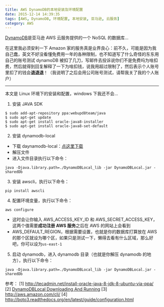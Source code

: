 ```yaml
---
title: AWS DynamoDB的本地安装及环境配置
date: 2015-12-14 14:39:35
tags: [AWS, DynamoDB, 环境配置, 本地安装, 亚马逊, 云服务]
category: AWS
---
```


[DynamoDB](http://docs.aws.amazon.com/amazondynamodb/latest/developerguide/Introduction.html)是亚马逊 AWS 云服务提供的一个 NoSQL 的数据库…

在这里我必须安利一下 Amazon 家的服务真是业界良心：前不久，可能是因为我自己蠢，英文不好没看懂免费用一年的各种限制，也不知道写了什么奇怪的东东用自己的账号测试 dynamoDB 被扣了几刀，写邮件去投诉说你们不是免费吗为啥扣费，然后就得到回复解释了一下为啥扣钱，说我用超过限制了，然后表示个人账号里扣了的钱会**退退退**！（我说明了之后会用公司账号测试，请帮我关了我的个人账户）

---

本文是 Linux 环境下的安装和配置，windows 下我还不会…

1. 安装 JAVA SDK

```
$ sudo add-apt-repository ppa:webupd8team/java
$ sudo apt-get update
$ sudo apt-get install oracle-java8-installer
$ sudo apt-get install oracle-java8-set-default
```

2. 安装 dynamodb-local

- 下载 daynamodb-local：[点这里下载](http://dynamodb-local.s3-website-us-west-2.amazonaws.com/dynamodb_local_latest.tar.gz)
- 解压文件
- 进入文件目录执行以下命令：

```
java -Djava.library.path=./DynamoDBLocal_lib -jar DynamoDBLocal.jar -sharedDb
```

3. 安装 awscli，执行以下命令：

```
pip install awscli
```

4. 配置环境变量，执行以下命令：

```
aws configure
```

- 这时会让你输入 AWS_ACCESS_KEY_ID 和 AWS_SECRET_ACCESS_KEY，这两个值需要**成功注册 AWS 服务**之后在 AWS 的网站上会看到
- AWS_DEFAULT_REGION，根据需要设置，也就是你的数据库打算放在 AWS 的那个区就设为哪个区，如果只是测试一下，懒得去看有什么区域，那么好吧，你可以设为`us-east-1`

5. 启动 dynamodb，进入 dynamodb 目录（也就是你解压 dynamodb 的地方），执行以下命令：

```
java -Djava.library.path=./DynamoDBLocal_lib -jar DynamoDBLocal.jar -sharedDb
```

参考：
[1] http://tecadmin.net/install-oracle-java-8-jdk-8-ubuntu-via-ppa/
[2] [DynamoDBLocal Downloading And Running](http://docs.aws.amazon.com/amazondynamodb/latest/developerguide/Tools.DynamoDBLocal.html#Tools.DynamoDBLocal.DownloadingAndRunning)
[3] http://aws.amazon.com/cli/
[4] http://boto3.readthedocs.org/en/latest/guide/configuration.html
